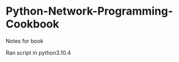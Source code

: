 # Python-Network-Programming-Cookbook

Notes for book <Python Network Programming Cookbook>

Ran script in python3.10.4
